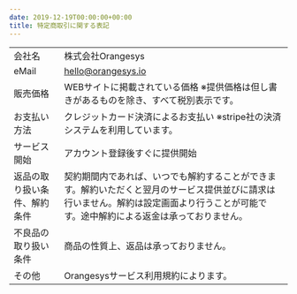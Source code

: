 ```yaml
---
date: 2019-12-19T00:00:00+00:00
title: 特定商取引に関する表記
---
```


|||
| :-- | :-- |
| 会社名 | 株式会社Orangesys |
| eMail |	hello@orangesys.io |
| 販売価格 | WEBサイトに掲載されている価格 ※提供価格は但し書きがあるものを除き、すべて税別表示です。 |
| お支払い方法 | クレジットカード決済によるお支払い ※stripe社の決済システムを利用しています。 |
| サービス開始 | アカウント登録後すぐに提供開始 |
| 返品の取り扱い条件、解約条件 | 契約期間内であれば、いつでも解約することができます。解約いただくと翌月のサービス提供並びに請求は行いません。解約は設定画面より行うことが可能です。途中解約による返金は承っておりません。 |
| 不良品の取り扱い条件 | 商品の性質上、返品は承っておりません。 |
| その他 | Orangesysサービス利用規約によります。|
